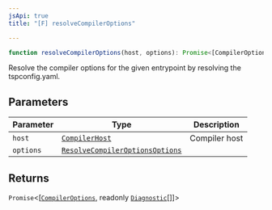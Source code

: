 ```yaml
---
jsApi: true
title: "[F] resolveCompilerOptions"

---
```

```ts
function resolveCompilerOptions(host, options): Promise<[CompilerOptions, readonly Diagnostic[]]>
```

Resolve the compiler options for the given entrypoint by resolving the tspconfig.yaml.

## Parameters

| Parameter | Type | Description |
| ------ | ------ | ------ |
| `host` | [`CompilerHost`](../interfaces/CompilerHost.md) | Compiler host |
| `options` | [`ResolveCompilerOptionsOptions`](../interfaces/ResolveCompilerOptionsOptions.md) |  |

## Returns

`Promise`<[[`CompilerOptions`](../interfaces/CompilerOptions.md), readonly [`Diagnostic`](../interfaces/Diagnostic.md)[]]\>
